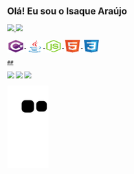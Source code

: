 ## Olá! Eu sou o Isaque Araújo 
 <div>
  <a href="https://github.com/isaque-console">
  <img height="180em" src="https://github-readme-stats.vercel.app/api?username=isaque-console&show_icons=true&theme=dracula&include_all_commits=true&count_private=true"/>
  <img height="180em" src="https://github-readme-stats.vercel.app/api/top-langs/?username=isaque-console&layout=compact&langs_count=7&theme=dracula"/>
</div>
<div style="display: inline_block"><br>
  <img align="center" alt="Isaque-Csharp" height="30" width="40" src="https://raw.githubusercontent.com/devicons/devicon/master/icons/csharp/csharp-original.svg">
  <img align="center" alt="Isaque-JS" height="30" width="40" src="https://raw.githubusercontent.com/devicons/devicon/master/icons/java/java-original.svg">
  <img align="center" alt="Isaque-JS" height="30" width="40" src="https://raw.githubusercontent.com/devicons/devicon/master/icons/nodejs/nodejs-original.svg">
  <img align="center" alt="Isaque-HTML" height="30" width="40" src="https://raw.githubusercontent.com/devicons/devicon/master/icons/html5/html5-original.svg">
  <img align="center" alt="Isaque-CSS" height="30" width="40" src="https://raw.githubusercontent.com/devicons/devicon/master/icons/css3/css3-original.svg">
</div>
  
    ##
 
<div> 
  <a href="https://www.instagram.com/isaquean17/" target="_blank"><img src="https://img.shields.io/badge/-Instagram-%23E4405F?style=for-the-badge&logo=instagram&logoColor=white" target="_blank"></a>
  <a href = "mailto:isaquean2@gmail.com"><img src="https://img.shields.io/badge/-Gmail-%23333?style=for-the-badge&logo=gmail&logoColor=white" target="_blank"></a>
  <a href="https://www.linkedin.com/in/isaque-nogueira-5bb8951b3/" target="_blank"><img src="https://img.shields.io/badge/-LinkedIn-%230077B5?style=for-the-badge&logo=linkedin&logoColor=white" target="_blank"></a> 
 
  ![Snake animation](https://github.com/rafaballerini/rafaballerini/blob/output/github-contribution-grid-snake.svg)
 
</div>
